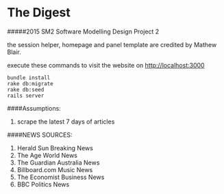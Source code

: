 # The Digest
#####2015 SM2 Software Modelling Design Project 2

the session helper, homepage and panel template are credited by Mathew Blair.

execute these commands to visit the website on [http://localhost:3000](http://localhost:3000)
```
bundle install
rake db:migrate
rake db:seed
rails server
```



####Assumptions:
1. scrape the latest 7 days of articles

####NEWS SOURCES:
1. Herald Sun Breaking News
2. The Age World News
3. The Guardian Australia News
4. Billboard.com Music News
5. The Economist Business News
6. BBC Politics News
